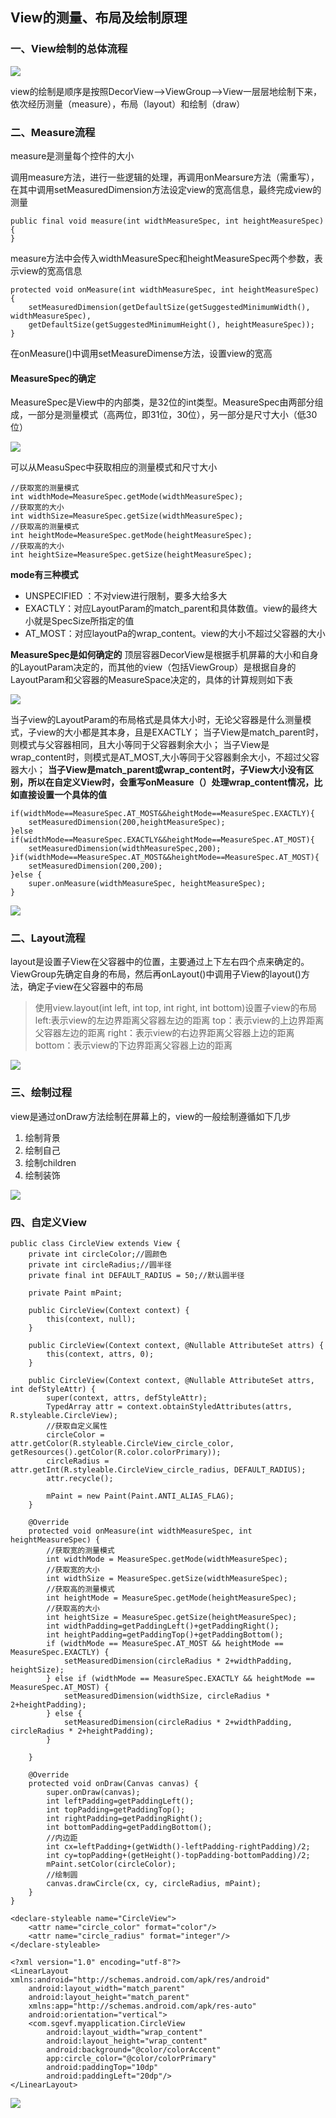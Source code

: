 ## View的测量、布局及绘制原理 ##
### 一、View绘制的总体流程 ###

![](https://i.imgur.com/1PY1vga.png)

view的绘制是顺序是按照DecorView-->ViewGroup-->View一层层地绘制下来，依次经历测量（measure），布局（layout）和绘制（draw）


### 二、Measure流程 ###

measure是测量每个控件的大小

调用measure方法，进行一些逻辑的处理，再调用onMearsure方法（需重写），在其中调用setMeasuredDimension方法设定view的宽高信息，最终完成view的测量

```
public final void measure(int widthMeasureSpec, int heightMeasureSpec) {
}
```

measure方法中会传入widthMeasureSpec和heightMeasureSpec两个参数，表示view的宽高信息

```
protected void onMeasure(int widthMeasureSpec, int heightMeasureSpec) {
	setMeasuredDimension(getDefaultSize(getSuggestedMinimumWidth(), widthMeasureSpec),
	getDefaultSize(getSuggestedMinimumHeight(), heightMeasureSpec));
}
```

在onMeasure()中调用setMeasureDimense方法，设置view的宽高

#### MeasureSpec的确定 ####
MeasureSpec是View中的内部类，是32位的int类型。MeasureSpec由两部分组成，一部分是测量模式（高两位，即31位，30位），另一部分是尺寸大小（低30位）

![](https://i.imgur.com/dCXEt3m.png)

可以从MeasuSpec中获取相应的测量模式和尺寸大小

```
//获取宽的测量模式
int widthMode=MeasureSpec.getMode(widthMeasureSpec);
//获取宽的大小
int widthSize=MeasureSpec.getSize(widthMeasureSpec);
//获取高的测量模式
int heightMode=MeasureSpec.getMode(heightMeasureSpec);
//获取高的大小
int heightSize=MeasureSpec.getSize(heightMeasureSpec);
```

**mode有三种模式**

- UNSPECIFIED ：不对view进行限制，要多大给多大
- EXACTLY：对应LayoutParam的match_parent和具体数值。view的最终大小就是SpecSize所指定的值
- AT_MOST：对应layoutPa的wrap_content。view的大小不超过父容器的大小

**MeasureSpec是如何确定的**
顶层容器DecorView是根据手机屏幕的大小和自身的LayoutParam决定的，而其他的view（包括ViewGroup）是根据自身的LayoutParam和父容器的MeasureSpace决定的，具体的计算规则如下表

![](https://i.imgur.com/Z6PU2eu.png)

当子view的LayoutParam的布局格式是具体大小时，无论父容器是什么测量模式，子view的大小都是其本身，且是EXACTLY；
当子View是match_parent时，则模式与父容器相同，且大小等同于父容器剩余大小；
当子View是wrap_content时，则模式是AT_MOST,大小等同于父容器剩余大小，不超过父容器大小；
**当子View是match_parent或wrap_content时，子View大小没有区别，所以在自定义View时，会重写onMeasure（）处理wrap_content情况，比如直接设置一个具体的值**

```
if(widthMode==MeasureSpec.AT_MOST&&heightMode==MeasureSpec.EXACTLY){
	setMeasuredDimension(200,heightMeasureSpec);
}else if(widthMode==MeasureSpec.EXACTLY&&heightMode==MeasureSpec.AT_MOST){
	setMeasuredDimension(widthMeasureSpec,200);
}if(widthMode==MeasureSpec.AT_MOST&&heightMode==MeasureSpec.AT_MOST){
	setMeasuredDimension(200,200);
}else {
	super.onMeasure(widthMeasureSpec, heightMeasureSpec);
}
```
![](https://i.imgur.com/lRWpLNg.png)	

### 二、Layout流程 ###

layout是设置子View在父容器中的位置，主要通过上下左右四个点来确定的。ViewGroup先确定自身的布局，然后再onLayout()中调用子View的layout()方法，确定子view在父容器中的布局

 > 使用view.layout(int left, int top, int right, int bottom)设置子view的布局
 > left:表示view的左边界距离父容器左边的距离
 > top：表示view的上边界距离父容器左边的距离
 > right：表示view的右边界距离父容器上边的距离
 > bottom：表示view的下边界距离父容器上边的距离

![](https://i.imgur.com/MdCKHrl.png)

### 三、绘制过程 ###

view是通过onDraw方法绘制在屏幕上的，view的一般绘制遵循如下几步

1. 绘制背景
2. 绘制自己
3. 绘制children
4. 绘制装饰

![](https://i.imgur.com/SAka17w.png)

### 四、自定义View ###

```
public class CircleView extends View {
    private int circleColor;//圆颜色
    private int circleRadius;//圆半径
    private final int DEFAULT_RADIUS = 50;//默认圆半径

    private Paint mPaint;

    public CircleView(Context context) {
        this(context, null);
    }

    public CircleView(Context context, @Nullable AttributeSet attrs) {
        this(context, attrs, 0);
    }

    public CircleView(Context context, @Nullable AttributeSet attrs, int defStyleAttr) {
        super(context, attrs, defStyleAttr);
        TypedArray attr = context.obtainStyledAttributes(attrs, R.styleable.CircleView);
        //获取自定义属性
        circleColor = attr.getColor(R.styleable.CircleView_circle_color, getResources().getColor(R.color.colorPrimary));
        circleRadius = attr.getInt(R.styleable.CircleView_circle_radius, DEFAULT_RADIUS);
        attr.recycle();

        mPaint = new Paint(Paint.ANTI_ALIAS_FLAG);
    }

    @Override
    protected void onMeasure(int widthMeasureSpec, int heightMeasureSpec) {
        //获取宽的测量模式
        int widthMode = MeasureSpec.getMode(widthMeasureSpec);
        //获取宽的大小
        int widthSize = MeasureSpec.getSize(widthMeasureSpec);
        //获取高的测量模式
        int heightMode = MeasureSpec.getMode(heightMeasureSpec);
        //获取高的大小
        int heightSize = MeasureSpec.getSize(heightMeasureSpec);
        int widthPadding=getPaddingLeft()+getPaddingRight();
        int heightPadding=getPaddingTop()+getPaddingBottom();
        if (widthMode == MeasureSpec.AT_MOST && heightMode == MeasureSpec.EXACTLY) {
            setMeasuredDimension(circleRadius * 2+widthPadding, heightSize);
        } else if (widthMode == MeasureSpec.EXACTLY && heightMode == MeasureSpec.AT_MOST) {
            setMeasuredDimension(widthSize, circleRadius * 2+heightPadding);
        } else {
            setMeasuredDimension(circleRadius * 2+widthPadding, circleRadius * 2+heightPadding);
        }

    }

    @Override
    protected void onDraw(Canvas canvas) {
        super.onDraw(canvas);
        int leftPadding=getPaddingLeft();
        int topPadding=getPaddingTop();
        int rightPadding=getPaddingRight();
        int bottomPadding=getPaddingBottom();
        //内边距
        int cx=leftPadding+(getWidth()-leftPadding-rightPadding)/2;
        int cy=topPadding+(getHeight()-topPadding-bottomPadding)/2;
        mPaint.setColor(circleColor);
        //绘制圆
        canvas.drawCircle(cx, cy, circleRadius, mPaint);
    }
}
```

```
<declare-styleable name="CircleView">
	<attr name="circle_color" format="color"/>
	<attr name="circle_radius" format="integer"/>
</declare-styleable>
```

```
<?xml version="1.0" encoding="utf-8"?>
<LinearLayout xmlns:android="http://schemas.android.com/apk/res/android"
    android:layout_width="match_parent"
    android:layout_height="match_parent"
    xmlns:app="http://schemas.android.com/apk/res-auto"
    android:orientation="vertical">
    <com.sgevf.myapplication.CircleView
        android:layout_width="wrap_content"
        android:layout_height="wrap_content"
        android:background="@color/colorAccent"
        app:circle_color="@color/colorPrimary"
        android:paddingTop="10dp"
        android:paddingLeft="20dp"/>
</LinearLayout>
```

![](https://i.imgur.com/9BsQn5w.png)